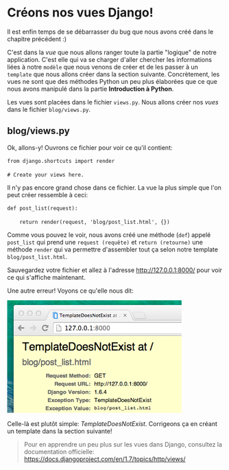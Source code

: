 # Créons nos vues Django!

Il est enfin temps de se débarrasser du bug que nous avons créé dans le chapitre précédent :)

C'est dans la *vue* que nous allons ranger toute la partie "logique" de notre application. C'est elle qui va se charger d'aller chercher les informations liées à notre `modèle` que nous venons de créer et de les passer à un `template` que nous allons créer dans la section suivante. Concrètement, les vues ne sont que des méthodes Python un peu plus élaborées que ce que nous avons manipulé dans la partie **Introduction à Python**.

Les vues sont placées dans le fichier `views.py`. Nous allons créer nos *vues* dans le fichier `blog/views.py`.

## blog/views.py

Ok, allons-y! Ouvrons ce fichier pour voir ce qu'il contient:

    from django.shortcuts import render
    
    # Create your views here.
    

Il n'y pas encore grand chose dans ce fichier. La vue la plus simple que l'on peut créer ressemble à ceci:

    def post_list(request):
    
        return render(request, 'blog/post_list.html', {})
    

Comme vous pouvez le voir, nous avons créé une méthode (`def`) appelé `post_list` qui prend une `request (requête)` et `return (retourne)` une méthode `render` qui va permettre d'assembler tout ça selon notre template `blog/post_list.html`.

Sauvegardez votre fichier et allez à l'adresse http://127.0.0.1:8000/ pour voir ce qui s'affiche maintenant.

Une autre erreur! Voyons ce qu'elle nous dit:

![Erreur][1]

 [1]: images/error.png

Celle-là est plutôt simple: *TemplateDoesNotExist*. Corrigeons ça en créant un template dans la section suivante!

> Pour en apprendre un peu plus sur les vues dans Django, consultez la documentation officielle: https://docs.djangoproject.com/en/1.7/topics/http/views/
